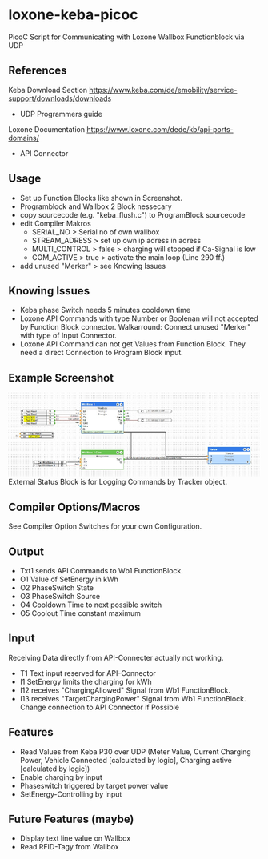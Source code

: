 # loxone-keba-picoc
PicoC Script for Communicating with Loxone Wallbox Functionblock via UDP 

## References
Keba Download Section
https://www.keba.com/de/emobility/service-support/downloads/downloads
- UDP Programmers guide

Loxone Documentation
https://www.loxone.com/dede/kb/api-ports-domains/
- API Connector

## Usage
- Set up Function Blocks like shown in Screenshot.
- Programblock and Wallbox 2 Block nessecary
- copy sourcecode (e.g. "keba_flush.c") to ProgramBlock sourcecode
- edit Compiler Makros
    - SERIAL_NO > Serial no of own wallbox
    - STREAM_ADRESS > set up own ip adress in adress
    - MULTI_CONTROL > false > charging will stopped if Ca-Signal is low
    - COM_ACTIVE > true > activate the main loop (Line 290 ff.)
- add unused "Merker" > see Knowing Issues 

## Knowing Issues
- Keba phase Switch needs 5 minutes cooldown time
- Loxone API Commands with type Number or Boolenan will not accepted by Function Block connector. Walkarround: Connect unused "Merker" with type of Input Connector.
- Loxone API Command can not get Values from Function Block. They need a direct Connection to Program Block input.

## Example Screenshot
<img src="Screenshot_Loxone Config.jpg" width="800"/>
External Status Block is for Logging Commands by Tracker object.

## Compiler Options/Macros
See Compiler Option Switches for your own Configuration.

## Output
- Txt1 sends API Commands to Wb1 FunctionBlock.
- O1 Value of SetEnergy in kWh
- O2 PhaseSwitch State
- O3 PhaseSwitch Source
- O4 Cooldown Time to next possible switch
- O5 Coolout Time constant maximum

## Input
Receiving Data directly from API-Connecter actually not working.
- T1 Text input reserved for API-Connector
- I1 SetEnergy limits the charging for kWh 
- I12 receives "ChargingAllowed" Signal from Wb1 FunctionBlock.
- I13 receives "TargetChargingPower" Signal from Wb1 FunctionBlock.
  Change connection to API Connector if Possible

## Features
- Read Values from Keba P30 over UDP (Meter Value, Current Charging Power, Vehicle Connected [calculated by logic], Charging active [calculated by logic])
- Enable charging by input 
- Phaseswitch triggered by target power value
- SetEnergy-Controlling by input

## Future Features (maybe)
- Display text line value on Wallbox
- Read RFID-Tagy from Wallbox
